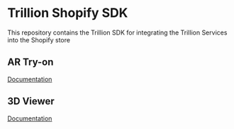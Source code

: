 # Trillion Shopify SDK

This repository contains the Trillion SDK for integrating the Trillion Services into the Shopify store

## AR Try-on

[Documentation](./try-on/README.md)

## 3D Viewer

[Documentation](./viewer/README.md)
